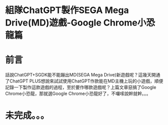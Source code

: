 
# 組隊ChatGPT製作SEGA Mega Drive(MD)遊戲-Google Chrome小恐龍篇

# 前言
話說ChatGPT+SGDK能不能蹦出MD(SEGA Mega Drive)新遊戲呢？這幾天開通了ChatGPT PLUS想說來試試使用ChatGPT作款能在MD主機上玩的小遊戲，順便記錄一下製作這款遊戲的過程，至於要作哪款遊戲呢？上篇文章惡搞了Google Chrome小恐龍，那就選Google Chrome小恐龍好了，不囉嗦說幹就幹。。。

# 未完成。。。
